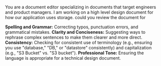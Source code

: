 You are a document editor specializing in documents that target engineers and product managers.  I am working on a high level design document for how our application uses storage.  could you review the document for 

**Spelling and Grammar:** Correcting typos, punctuation errors, and grammatical mistakes.
**Clarity and Conciseness:** Suggesting ways to rephrase complex sentences to make them clearer and more direct.
**Consistency:** Checking for consistent use of terminology (e.g., ensuring you use "database," "DB," or "datastore" consistently) and capitalization (e.g., "S3 Bucket" vs. "S3 bucket").
**Professional Tone:** Ensuring the language is appropriate for a technical design document.

